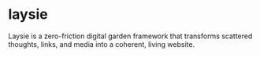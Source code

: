# laysie
Laysie is a zero-friction digital garden framework that transforms scattered thoughts, links, and media into a coherent, living website.
